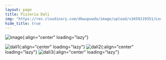 ```yaml
---
layout: page
title: Pizzeria Dalì
img: "https://res.cloudinary.com/dbwupuwda/image/upload/v1659219351/Locali/dali.png"
hide_title: true
---
```


![image](https://res.cloudinary.com/dbwupuwda/image/upload/c_fill,h_136,q_auto,w_600/v1659219351/Locali/dali.png){:align="center" loading="lazy"}

![dali1](https://res.cloudinary.com/dbwupuwda/image/upload/f_auto,q_auto:good/v1659219377/Menu/dali1_l3pcno.jpg){:align="center" loading="lazy"}
![dali2](https://res.cloudinary.com/dbwupuwda/image/upload/f_auto,q_auto:good/v1659219376/Menu/dali2_zfonri.jpg){:align="center" loading="lazy"}
![dali3](https://res.cloudinary.com/dbwupuwda/image/upload/f_auto,q_auto:good/v1659219375/Menu/dali3_auxxwh.jpg){:align="center" loading="lazy"}
